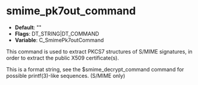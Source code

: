 # smime_pk7out_command

- **Default**: ""
- **Flags**: DT_STRING|DT_COMMAND
- **Variable**: C_SmimePk7outCommand

This command is used to extract PKCS7 structures of S/MIME signatures,
in order to extract the public X509 certificate(s).

This is a format string, see the $smime_decrypt_command command for
possible printf(3)-like sequences.
(S/MIME only)
